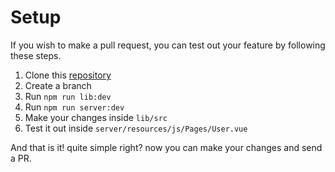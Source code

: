 # Setup

If you wish to make a pull request, you can test out your feature by following these steps.

1. Clone this [repository](https://github.com/GustavoFenilli/formkit-addon-inertia)
2. Create a branch
3. Run `npm run lib:dev`
4. Run `npm run server:dev`
5. Make your changes inside `lib/src`
6. Test it out inside `server/resources/js/Pages/User.vue`

And that is it! quite simple right? now you can make your changes and send a PR.
